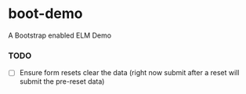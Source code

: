 # boot-demo
A Bootstrap enabled ELM Demo

### TODO

  - [ ] Ensure form resets clear the data (right now submit after a reset will submit the pre-reset data)
